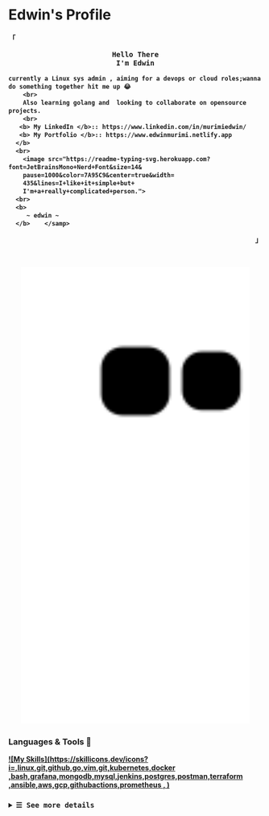 # Edwin's Profile

<!-- START -->

<!-- Profile -->
**「**
  <p align="center">
    <samp>
      <b>
        Hello There
      <br>
        I'm Edwin

    currently a Linux sys admin , aiming for a devops or cloud roles;wanna do something together hit me up 😂
        <br>
        Also learning golang and  looking to collaborate on opensource  projects.
        <br>
       <b> My LinkedIn </b>:: https://www.linkedin.com/in/murimiedwin/
       <b> My Portfolio </b>:: https://www.edwinmurimi.netlify.app
      </b>
      <br>
        <image src="https://readme-typing-svg.herokuapp.com?font=JetBrainsMono+Nerd+Font&size=14&
        pause=1000&color=7A95C9&center=true&width=
        435&lines=I+like+it+simple+but+
        I'm+a+really+complicated+person.">
      <br>
      <b>
         ~ edwin ~
      </b>    </samp>
  </p>
<p align="right"><strong><samp>」</samp></strong></p>
<br>

<!-- contribution snake -->
<p align="center">
    <img alt="contribution snake" width="90%" src="https://raw.githubusercontent.com/1amSimp1e/1amSimp1e/544749532955a2438af7a7934a17731aa0ea1b43/github-contribution-grid-snake.svg" />
</p>

### Languages & Tools 🧰

[![My Skills](https://skillicons.dev/icons?i=,linux,git,github,go,vim,git,kubernetes,docker
,bash,grafana,mongodb,mysql,jenkins,postgres,postman,terraform
,ansible,aws,gcp,githubactions,prometheus
, )]()

###

<details>

<summary><samp><b>&#9776; See more details</b></samp></summary>
  </summary>

  <!-- Github Trophy -->
  <div align="center">
  <table>
  <tr>

  <td><a href="#--------"><img align="center" alt="GitHub Trophy" src="https://streak-stats.demolab.com?user=codewin1&theme=nord&hide_border=true&border_radius=20&background=20212C"></a></td>
  </tr>
  </table>
  </div>

  <!-- Github Stats -->
  <div align="center">
  <table>
  <tr>
  <td><a href="#--------"><img height="137px" align="center" alt="GitHub Stats" src="https://github-readme-stats.vercel.app/api?username=codewin1&count_private=true&show_icons=true&border_radius=20&include_all_commits=true&line_height=21&hide_border=true&bg_color=20212C&text_color=81A1C1&title_color=81A1C1&icon_color=58a6ff"/></a></td>
  <td><a href="#--------"><img height="137px" align="center" alt="Top Language" src="https://github-readme-stats.vercel.app/api/top-langs/?username=codewin1&layout=compact&line_height=21&border_radius=20&hide_border=true&bg_color=20212C&text_color=81A1C1&title_color=81A1C1&icon_color=58a6ff"/></a></td>
  </tr>
  </table>
  </div>

  </details>
  </div>
</details>
